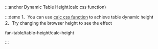 :::anchor Dynamic Table Height(calc css function)

:::demo 1、You can use [calc css function](<https://developer.mozilla.org/en-US/docs/Web/CSS/calc()>) to achieve table dynamic height<br>2、Try changing the browser height to see the effect

fan-table/table-height/calc-height

:::
